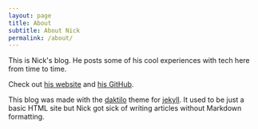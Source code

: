```yaml
---
layout: page
title: About
subtitle: About Nick
permalink: /about/
---
```


This is Nick's blog. He posts some of his cool experiences with tech here from time to time.

Check out [his website](https://nick.marcopo.li) and [his GitHub](https://git.io/nmarcopo).

This blog was made with the [daktilo](https://github.com/kronik3r/daktilo) theme for [jekyll](https://jekyllrb.com/). It used to be just a basic HTML site but Nick got sick of writing articles without Markdown formatting.